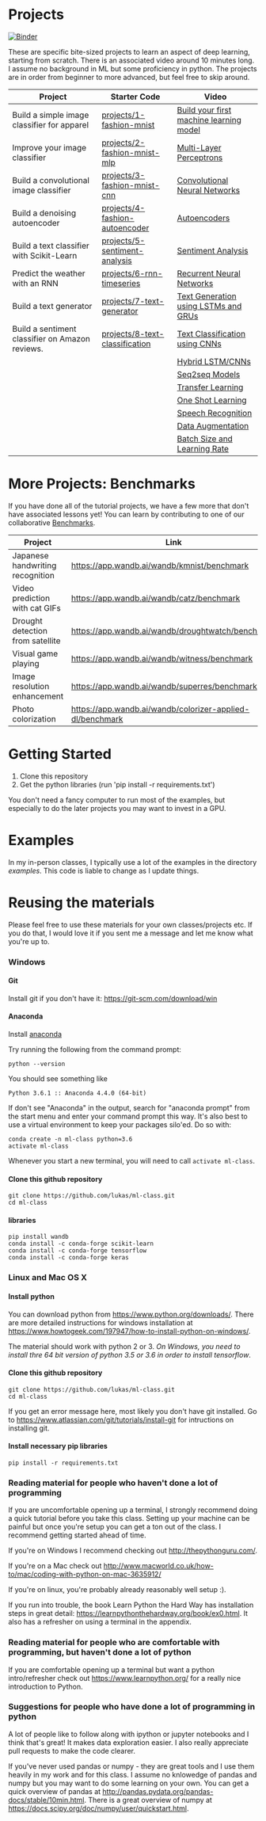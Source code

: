 # Projects

[![Binder](https://mybinder.org/badge_logo.svg)](https://mybinder.org/v2/gh/lukas/ml-class/master?urlpath=%2Flab)

These are specific bite-sized projects to learn an aspect of deep learning, starting from scratch. There is an associated video around 10 minutes long. I assume no background in ML but some proficiency in python. The projects are in order from beginner to more advanced, but feel free to skip around.

| Project                                         | Starter Code                                                                                                   | Video                                                                                  |
| ----------------------------------------------- | -------------------------------------------------------------------------------------------------------------- | -------------------------------------------------------------------------------------- |
| Build a simple image classifier for apparel     | [projects/1-fashion-mnist](https://github.com/lukas/ml-class/tree/master/projects/1-fashion-mnist)             | [Build your first machine learning model](https://www.youtube.com/watch?v=CbXj7091OWA) |
| Improve your image classifier                   | [projects/2-fashion-mnist-mlp](https://github.com/lukas/ml-class/tree/master/projects/2-fashion-mnist-mlp)     | [Multi-Layer Perceptrons](https://www.youtube.com/watch?v=GVKDa5hxUZE)                 |
| Build a convolutional image classifier          | [projects/3-fashion-mnist-cnn](https://github.com/lukas/ml-class/tree/master/projects/3-fashion-mnist-cnn)     | [Convolutional Neural Networks](https://www.youtube.com/watch?v=wzy8jI-duEQ)           |
| Build a denoising autoencoder                   | [projects/4-fashion-autoencoder](https://github.com/lukas/ml-class/tree/master/projects/4-fashion-autoencoder) | [Autoencoders](https://www.youtube.com/watch?v=6maH8Lh3pK4)                            |
| Build a text classifier with Scikit-Learn       | [projects/5-sentiment-analysis](https://github.com/lukas/ml-class/tree/master/projects/5-sentiment-analysis)   | [Sentiment Analysis](https://www.youtube.com/watch?v=qoyp8pBtCZ0)                      |
| Predict the weather with an RNN                 | [projects/6-rnn-timeseries](https://github.com/lukas/ml-class/tree/master/projects/6-rnn-timeseries)           | [Recurrent Neural Networks](https://www.youtube.com/watch?v=8lbGjKhrJOo)               |
| Build a text generator                          | [projects/7-text-generator](https://github.com/lukas/ml-class/tree/master/projects/7-text-generator)           | [Text Generation using LSTMs and GRUs](https://www.youtube.com/watch?v=4F69m3krMHw)    |
| Build a sentiment classifier on Amazon reviews. | [projects/8-text-classification](https://github.com/lukas/ml-class/tree/master/projects/8-text-classification) | [Text Classification using CNNs](https://www.youtube.com/watch?v=8YsZXTpFRO0)          |
|                                                 |                                                                                                                | [Hybrid LSTM/CNNs](https://www.youtube.com/watch?v=NysY9FN9Uac)                        |
|                                                 |                                                                                                                | [Seq2seq Models](https://www.youtube.com/watch?v=MqugtGD605k)                          |
|                                                 |                                                                                                                | [Transfer Learning](https://www.youtube.com/watch?v=vbhEnEbj3JM)                       |
|                                                 |                                                                                                                | [One Shot Learning](https://www.youtube.com/watch?v=H4MPIWX6ftE)                       |
|                                                 |                                                                                                                | [Speech Recognition](https://www.youtube.com/watch?v=Qf4YJcHXtcY)                      |
|                                                 |                                                                                                                | [Data Augmentation](https://www.youtube.com/watch?v=yYqAvlkRwUQ)                       |
|                                                 |                                                                                                                | [Batch Size and Learning Rate](https://www.youtube.com/watch?v=ZBVwnoVIvZk)            |

# More Projects: Benchmarks

If you have done all of the tutorial projects, we have a few more that don't have associated lessons yet!
You can learn by contributing to one of our collaborative [Benchmarks](https://www.wandb.com/benchmarks).

| Project                          | Link                                                      |
| -------------------------------- | --------------------------------------------------------- |
| Japanese handwriting recognition | https://app.wandb.ai/wandb/kmnist/benchmark               |
| Video prediction with cat GIFs   | https://app.wandb.ai/wandb/catz/benchmark                 |
| Drought detection from satellite | https://app.wandb.ai/wandb/droughtwatch/benchmark         |
| Visual game playing              | https://app.wandb.ai/wandb/witness/benchmark              |
| Image resolution enhancement     | https://app.wandb.ai/wandb/superres/benchmark             |
| Photo colorization               | https://app.wandb.ai/wandb/colorizer-applied-dl/benchmark |

# Getting Started

1. Clone this repository
2. Get the python libraries (run 'pip install -r requirements.txt')

You don't need a fancy computer to run most of the examples, but especially to do the later projects you may want to invest in a GPU.

# Examples

In my in-person classes, I typically use a lot of the examples in the directory _examples_. This code is liable to change as I update things.

# Reusing the materials

Please feel free to use these materials for your own classes/projects etc. If you do that, I would love it if you sent me a message and let me know what you're up to.

### Windows

#### Git

Install git if you don't have it: https://git-scm.com/download/win

#### Anaconda

Install [anaconda](https://repo.continuum.io/archive/Anaconda3-4.4.0-Windows-x86_64.exe)

Try running the following from the command prompt:

```
python --version
```

You should see something like

```
Python 3.6.1 :: Anaconda 4.4.0 (64-bit)
```

If don't see "Anaconda" in the output, search for "anaconda prompt" from the start menu and enter your command prompt this way. It's also best to use a virtual environment to keep your packages silo'ed. Do so with:

```
conda create -n ml-class python=3.6
activate ml-class
```

Whenever you start a new terminal, you will need to call `activate ml-class`.

#### Clone this github repository

```
git clone https://github.com/lukas/ml-class.git
cd ml-class
```

#### libraries

```
pip install wandb
conda install -c conda-forge scikit-learn
conda install -c conda-forge tensorflow
conda install -c conda-forge keras
```

### Linux and Mac OS X

#### Install python

You can download python from https://www.python.org/downloads/. There are more detailed instructions for windows installation at https://www.howtogeek.com/197947/how-to-install-python-on-windows/.

The material should work with python 2 or 3. _On Windows, you need to install thre 64 bit version of python 3.5 or 3.6 in order to install tensorflow_.

#### Clone this github repository

```
git clone https://github.com/lukas/ml-class.git
cd ml-class
```

If you get an error message here, most likely you don't have git installed. Go to https://www.atlassian.com/git/tutorials/install-git for intructions on installing git.

#### Install necessary pip libraries

```
pip install -r requirements.txt
```

### Reading material for people who haven't done a lot of programming

If you are uncomfortable opening up a terminal, I strongly recommend doing a quick tutorial before you take this class. Setting up your machine can be painful but once you're setup you can get a ton out of the class. I recommend getting started ahead of time.

If you're on Windows I recommend checking out http://thepythonguru.com/.

If you're on a Mac check out http://www.macworld.co.uk/how-to/mac/coding-with-python-on-mac-3635912/

If you're on linux, you're probably already reasonably well setup :).

If you run into trouble, the book Learn Python the Hard Way has installation steps in great detail: https://learnpythonthehardway.org/book/ex0.html. It also has a refresher on using a terminal in the appendix.

### Reading material for people who are comfortable with programming, but haven't done a lot of python

If you are comfortable opening up a terminal but want a python intro/refresher check out https://www.learnpython.org/ for a really nice introduction to Python.

### Suggestions for people who have done a lot of programming in python

A lot of people like to follow along with ipython or jupyter notebooks and I think that's great! It makes data exploration easier. I also really appreciate pull requests to make the code clearer.

If you've never used pandas or numpy - they are great tools and I use them heavily in my work and for this class. I assume no knlowedge of pandas and numpy but you may want to do some learning on your own. You can get a quick overview of pandas at http://pandas.pydata.org/pandas-docs/stable/10min.html. There is a great overview of numpy at https://docs.scipy.org/doc/numpy/user/quickstart.html.
